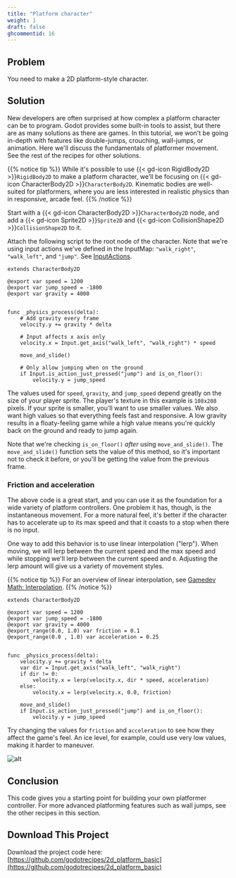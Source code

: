 ```yaml
---
title: "Platform character"
weight: 1
draft: false
ghcommentid: 16
---
```


## Problem

You need to make a 2D platform-style character.

## Solution

New developers are often surprised at how complex a platform character can be to program. Godot provides some built-in tools to assist, but there are as many solutions as there are games. In this tutorial, we won't be going in-depth with features like double-jumps, crouching, wall-jumps, or animation. Here we'll discuss the fundamentals of platformer movement. See the rest of the recipes for other solutions.

{{% notice tip %}}
While it's possible to use {{< gd-icon RigidBody2D >}}`RigidBody2D` to make a platform character, we'll be focusing on {{< gd-icon CharacterBody2D >}}`CharacterBody2D`. Kinematic bodies are well-suited for platformers, where you are less interested in realistic physics than in responsive, arcade feel.
{{% /notice %}}

Start with a {{< gd-icon CharacterBody2D >}}`CharacterBody2D` node, and add a {{< gd-icon Sprite2D >}}`Sprite2D` and {{< gd-icon CollisionShape2D >}}`CollisionShape2D` to it.

Attach the following script to the root node of the character. Note that we're using input actions we've defined in the InputMap: `"walk_right"`, `"walk_left"`, and `"jump"`. See [InputActions](/godot_recipes/4.x/input/input_actions/).

```gdscript
extends CharacterBody2D

@export var speed = 1200
@export var jump_speed = -1800
@export var gravity = 4000


func _physics_process(delta):
    # Add gravity every frame
    velocity.y += gravity * delta

    # Input affects x axis only
    velocity.x = Input.get_axis("walk_left", "walk_right") * speed

    move_and_slide()

    # Only allow jumping when on the ground
    if Input.is_action_just_pressed("jump") and is_on_floor():
        velocity.y = jump_speed
```

The values used for `speed`, `gravity`, and `jump_speed` depend greatly on the size of your player sprite. The player's texture in this example is `108x208` pixels. If your sprite is smaller, you'll want to use smaller values. We also want high values so that everything feels fast and responsive. A low gravity results in a floaty-feeling game while a high value means you're quickly back on the ground and ready to jump again.

Note that we're checking `is_on_floor()` *after* using `move_and_slide()`. The `move_and_slide()` function sets the value of this method, so it's important not to check it before, or you'll be getting the value from the previous frame.

### Friction and acceleration

The above code is a great start, and you can use it as the foundation for a wide variety of platform controllers. One problem it has, though, is the instantaneous movement. For a more natural feel, it's better if the character has to accelerate up to its max speed and that it coasts to a stop when there is no input.

One way to add this behavior is to use linear interpolation ("lerp"). When moving, we will lerp between the current speed and the max speed and while stopping we'll lerp between the current speed and `0`. Adjusting the lerp amount will give us a variety of movement styles.

{{% notice tip %}}
For an overview of linear interpolation, see [Gamedev Math: Interpolation](/godot_recipes/4.x/math/interpolation/).
{{% /notice %}}

```gdscript
extends CharacterBody2D

@export var speed = 1200
@export var jump_speed = -1800
@export var gravity = 4000
@export_range(0.0, 1.0) var friction = 0.1
@export_range(0.0 , 1.0) var acceleration = 0.25


func _physics_process(delta):
    velocity.y += gravity * delta
    var dir = Input.get_axis("walk_left", "walk_right")
    if dir != 0:
        velocity.x = lerp(velocity.x, dir * speed, acceleration)
    else:
        velocity.x = lerp(velocity.x, 0.0, friction)

    move_and_slide()
    if Input.is_action_just_pressed("jump") and is_on_floor():
        velocity.y = jump_speed
```

Try changing the values for `friction` and `acceleration` to see how they affect the game's feel. An ice level, for example, could use very low values, making it harder to maneuver.

![alt](/godot_recipes/4.x/img/platformer1.gif)

## Conclusion

This code gives you a starting point for building your own platformer controller. For more advanced platforming features such as wall jumps, see the other recipes in this section.
<!--
Download an example project using this recipe:

{{% notice note %}}
Download the project file here: [platform_character.zip](/godot_recipes/4.x/files/platform_character4.zip)
{{% /notice %}} -->

<!-- ## Related Recipes -->

<!-- - [Input Intro](/godot_recipes/3.x/input/input_intro/)
- [Kinematic Friction](/godot_recipes/3.x/physics/kinematic_friction/) -->

## <i class="fas fa-code-branch"></i> Download This Project

Download the project code here: [https://github.com/godotrecipes/2d_platform_basic](https://github.com/godotrecipes/2d_platform_basic)
